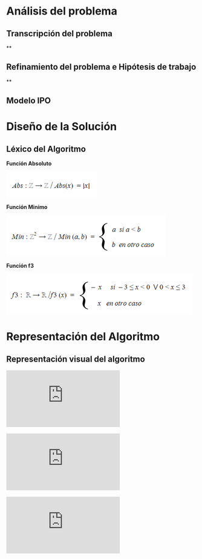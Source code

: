 # Análisis del problema

## Transcripción del problema

**

## Refinamiento del problema e Hipótesis de trabajo

**

## Modelo IPO

# Diseño de la Solución

## Léxico del Algoritmo

**Función Absoluto**

![Funcion Absoluto](https://raw.githubusercontent.com/josefranwagner/AED/master/04-Cond/funcionAbsoluto.png)

**Función Minimo**

![Funcion Minimo](https://raw.githubusercontent.com/josefranwagner/AED/master/04-Cond/funcionMinimo.png)

**Función f3**

![Funcion f3](https://raw.githubusercontent.com/josefranwagner/AED/master/04-Cond/funcionF3.png)

# Representación del Algoritmo

## Representación visual del algoritmo

![Representación textual del algoritmo](https://raw.githubusercontent.com/josefranwagner/AED/master/04-Cond/Min.cpp)

![Representación textual del algoritmo](https://raw.githubusercontent.com/josefranwagner/AED/master/04-Cond/Abs.cpp)

![Representación textual del algoritmo](https://raw.githubusercontent.com/josefranwagner/AED/master/04-Cond/F3.cpp)
